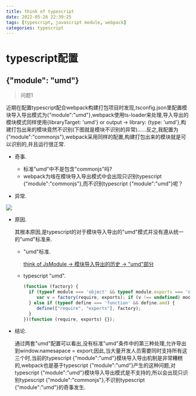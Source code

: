 ```yaml
---
title: think of typescript
date: 2022-05-26 22:39:25
tags: [typescript, javascript module, webpack]
categories: typescript
---
```


# typescript配置

## {"module": "umd"}

> 问题1

  近期在配置typescript配合webpack构建打包项目时发现,tsconfig.json里配置模块导入导出模式为{"module":"umd"},webpack使用ts-loader来处理,导入导出的模块模式同样使用{libraryTarget: 'umd'} or output -> library: {type: 'umd'},构建打包出来的模块竟然不识别(下图就是模块不识别的异常)......反之,我配置为{"module":"commonjs"},webpack采用同样的配置,构建打包出来的模块就是可以识别的,并且运行很正常.

  - 奇事.

    - 标准"umd"中不是包含"commonjs"吗?
    - webpack为啥在模块导入导出模式中会出现只识别typescript {"module":"commonjs"},而不识别typescript {"module":"umd"}呢？

  - 异常.

  ![](http://image.white-than-wood.zone/typescript/typescript_module_umd.png)

  - 原因.

    其根本原因,是typescript的对于模块导入导出的"umd"模式并没有遵从统一的"umd"标准来.

    - "umd"标准.
    
      <a href='https://white-than-wood.github.io/2022/05/23/thinkofjsmodule/#%E6%A8%A1%E5%9D%97%E5%AF%BC%E5%85%A5%E5%AF%BC%E5%87%BA%E7%9A%84%E5%8E%86%E5%8F%B2'>think of JsModule -> 模块导入导出的历史 -> "umd"部分</a>
    
    - typescript "umd".
    
      ```javascript
      (function (factory) {
        if (typeof module === 'object' && typeof module.exports === 'object') {
           var v = factory(require, exports); if (v !== undefined) module.exports = v;
        } else if (typeof define === 'function' && define.amd) {
           define(["require", "exports"], factory);
        }
      })(function (require, exports) {});
      ```

  - 结论.

    通过两套"umd"配置可以看出,没有标准"umd"条件中的第三种处理,允许导出到window.namesapace = export;因此,当大量开发人员需要同时支持所有这三个时,当前的typescript {"module":"umd"}模块导入导出机制是非常糟糕的,webpack也是基于typescript {"module":"umd"}产生的这种问题,对typescript {"module":"umd"}模块导入导出模式是不支持的,所以会出现只识别typescript {"module":"commonjs"},不识别typescript {"module":"umd"}的奇事发生.

